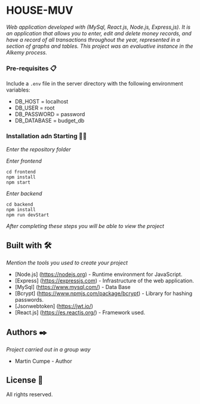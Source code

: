 # HOUSE-MUV

_Web application developed with (MySql, React.js, Node.js, Express,js). It is an application that allows you to enter, edit and delete money records, and have a record of all transactions throughout the year, represented in a section of graphs and tables._
_This project was an evaluative instance in the Alkemy process._



### Pre-requisites 📋

Include a `.env` file in the server directory with the following environment variables:
* DB_HOST = localhost
* DB_USER = root
* DB_PASSWORD = password
* DB_DATABASE = budget_db


### Installation adn Starting 🚀🔧

_Enter the repository folder_

_Enter frontend_

```
cd frontend
npm install
npm start
``` 

_Enter backend_

```
cd backend
npm install
npm run devStart
```

_After completing these steps you will be able to view the project_


## Built with 🛠️

_Mention the tools you used to create your project_
* [Node.js] (https://nodejs.org) - Runtime environment for JavaScript.
* [Express] (https://expressjs.com) - Infrastructure of the web application.
* [MySql] (https://www.mysql.com/) - Data Base
* [Bcrypt] (https://www.npmjs.com/package/bcrypt) - Library for hashing passwords.
* [Jsonwebtoken] (https://jwt.io/)
* [React.js] (https://es.reactjs.org/) - Framework used.



## Authors ✒️

_Project carried out in a group way_
 
*  Martin Cumpe  -  Author


## License 📄
All rights reserved.



